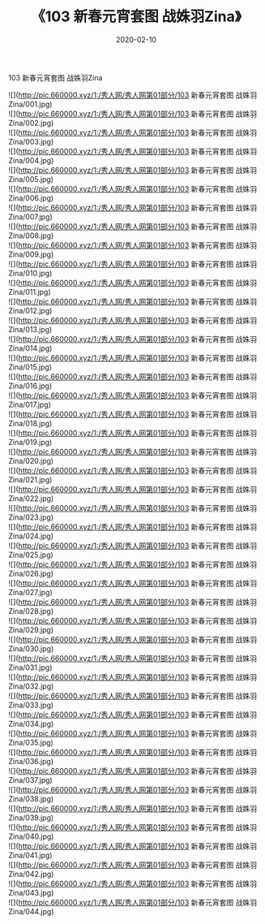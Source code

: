 ﻿---
layout: post
title:  《103 新春元宵套图 战姝羽Zina》
date:   2020-02-10
img: http://pic.660000.xyz/1:/秀人网/秀人网第01部分/103 新春元宵套图 战姝羽Zina/000.jpg
categories: [美女, 清纯, 唯美]
---

103 新春元宵套图 战姝羽Zina

  ![](http://pic.660000.xyz/1:/秀人网/秀人网第01部分/103 新春元宵套图 战姝羽Zina/001.jpg) <br> ![](http://pic.660000.xyz/1:/秀人网/秀人网第01部分/103 新春元宵套图 战姝羽Zina/002.jpg) <br> ![](http://pic.660000.xyz/1:/秀人网/秀人网第01部分/103 新春元宵套图 战姝羽Zina/003.jpg) <br> ![](http://pic.660000.xyz/1:/秀人网/秀人网第01部分/103 新春元宵套图 战姝羽Zina/004.jpg) <br> ![](http://pic.660000.xyz/1:/秀人网/秀人网第01部分/103 新春元宵套图 战姝羽Zina/005.jpg) <br> ![](http://pic.660000.xyz/1:/秀人网/秀人网第01部分/103 新春元宵套图 战姝羽Zina/006.jpg) <br> ![](http://pic.660000.xyz/1:/秀人网/秀人网第01部分/103 新春元宵套图 战姝羽Zina/007.jpg) <br> ![](http://pic.660000.xyz/1:/秀人网/秀人网第01部分/103 新春元宵套图 战姝羽Zina/008.jpg) <br> ![](http://pic.660000.xyz/1:/秀人网/秀人网第01部分/103 新春元宵套图 战姝羽Zina/009.jpg) <br> ![](http://pic.660000.xyz/1:/秀人网/秀人网第01部分/103 新春元宵套图 战姝羽Zina/010.jpg) <br> ![](http://pic.660000.xyz/1:/秀人网/秀人网第01部分/103 新春元宵套图 战姝羽Zina/011.jpg) <br> ![](http://pic.660000.xyz/1:/秀人网/秀人网第01部分/103 新春元宵套图 战姝羽Zina/012.jpg) <br> ![](http://pic.660000.xyz/1:/秀人网/秀人网第01部分/103 新春元宵套图 战姝羽Zina/013.jpg) <br> ![](http://pic.660000.xyz/1:/秀人网/秀人网第01部分/103 新春元宵套图 战姝羽Zina/014.jpg) <br> ![](http://pic.660000.xyz/1:/秀人网/秀人网第01部分/103 新春元宵套图 战姝羽Zina/015.jpg) <br> ![](http://pic.660000.xyz/1:/秀人网/秀人网第01部分/103 新春元宵套图 战姝羽Zina/016.jpg) <br> ![](http://pic.660000.xyz/1:/秀人网/秀人网第01部分/103 新春元宵套图 战姝羽Zina/017.jpg) <br> ![](http://pic.660000.xyz/1:/秀人网/秀人网第01部分/103 新春元宵套图 战姝羽Zina/018.jpg) <br> ![](http://pic.660000.xyz/1:/秀人网/秀人网第01部分/103 新春元宵套图 战姝羽Zina/019.jpg) <br> ![](http://pic.660000.xyz/1:/秀人网/秀人网第01部分/103 新春元宵套图 战姝羽Zina/020.jpg) <br> ![](http://pic.660000.xyz/1:/秀人网/秀人网第01部分/103 新春元宵套图 战姝羽Zina/021.jpg) <br> ![](http://pic.660000.xyz/1:/秀人网/秀人网第01部分/103 新春元宵套图 战姝羽Zina/022.jpg) <br> ![](http://pic.660000.xyz/1:/秀人网/秀人网第01部分/103 新春元宵套图 战姝羽Zina/023.jpg) <br> ![](http://pic.660000.xyz/1:/秀人网/秀人网第01部分/103 新春元宵套图 战姝羽Zina/024.jpg) <br> ![](http://pic.660000.xyz/1:/秀人网/秀人网第01部分/103 新春元宵套图 战姝羽Zina/025.jpg) <br> ![](http://pic.660000.xyz/1:/秀人网/秀人网第01部分/103 新春元宵套图 战姝羽Zina/026.jpg) <br> ![](http://pic.660000.xyz/1:/秀人网/秀人网第01部分/103 新春元宵套图 战姝羽Zina/027.jpg) <br> ![](http://pic.660000.xyz/1:/秀人网/秀人网第01部分/103 新春元宵套图 战姝羽Zina/028.jpg) <br> ![](http://pic.660000.xyz/1:/秀人网/秀人网第01部分/103 新春元宵套图 战姝羽Zina/029.jpg) <br> ![](http://pic.660000.xyz/1:/秀人网/秀人网第01部分/103 新春元宵套图 战姝羽Zina/030.jpg) <br> ![](http://pic.660000.xyz/1:/秀人网/秀人网第01部分/103 新春元宵套图 战姝羽Zina/031.jpg) <br> ![](http://pic.660000.xyz/1:/秀人网/秀人网第01部分/103 新春元宵套图 战姝羽Zina/032.jpg) <br> ![](http://pic.660000.xyz/1:/秀人网/秀人网第01部分/103 新春元宵套图 战姝羽Zina/033.jpg) <br> ![](http://pic.660000.xyz/1:/秀人网/秀人网第01部分/103 新春元宵套图 战姝羽Zina/034.jpg) <br> ![](http://pic.660000.xyz/1:/秀人网/秀人网第01部分/103 新春元宵套图 战姝羽Zina/035.jpg) <br> ![](http://pic.660000.xyz/1:/秀人网/秀人网第01部分/103 新春元宵套图 战姝羽Zina/036.jpg) <br> ![](http://pic.660000.xyz/1:/秀人网/秀人网第01部分/103 新春元宵套图 战姝羽Zina/037.jpg) <br> ![](http://pic.660000.xyz/1:/秀人网/秀人网第01部分/103 新春元宵套图 战姝羽Zina/038.jpg) <br> ![](http://pic.660000.xyz/1:/秀人网/秀人网第01部分/103 新春元宵套图 战姝羽Zina/039.jpg) <br> ![](http://pic.660000.xyz/1:/秀人网/秀人网第01部分/103 新春元宵套图 战姝羽Zina/040.jpg) <br> ![](http://pic.660000.xyz/1:/秀人网/秀人网第01部分/103 新春元宵套图 战姝羽Zina/041.jpg) <br> ![](http://pic.660000.xyz/1:/秀人网/秀人网第01部分/103 新春元宵套图 战姝羽Zina/042.jpg) <br> ![](http://pic.660000.xyz/1:/秀人网/秀人网第01部分/103 新春元宵套图 战姝羽Zina/043.jpg) <br> ![](http://pic.660000.xyz/1:/秀人网/秀人网第01部分/103 新春元宵套图 战姝羽Zina/044.jpg) <br>